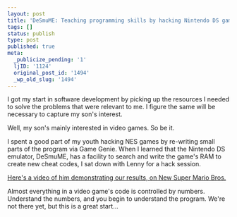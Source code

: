 ```yaml
---
layout: post
title: 'DeSmuME: Teaching programming skills by hacking Nintendo DS games...'
tags: []
status: publish
type: post
published: true
meta:
  _publicize_pending: '1'
  ljID: '1124'
  original_post_id: '1494'
  _wp_old_slug: '1494'
---
```

I got my start in software development by picking up the resources I needed to solve the problems that were relevant to me.  I figure the same will be necessary to capture my son's interest.

Well, my son's mainly interested in video games.  So be it.

I spent a good part of my youth hacking NES games by re-writing small parts of the program via Game Genie.  When I learned that the Nintendo DS emulator, DeSmuME, has a facility to search and write the game's RAM to create new cheat codes, I sat down with Lenny for a hack session.

<a href="http://www.youtube.com/watch?v=-Fk55mwmj5c">Here's a video of him demonstrating our results, on New Super Mario Bros.</a>

Almost everything in a video game's code is controlled by numbers.  Understand the numbers, and you begin to understand the program.  We're not there yet, but this is a great start...
